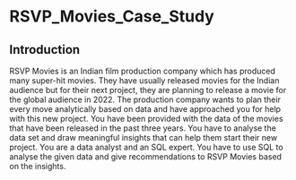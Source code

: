 # RSVP_Movies_Case_Study

## Introduction

RSVP Movies is an Indian film production company which has produced many super-hit movies. 
They have usually released movies for the Indian audience but for their next project, they are planning to release a movie for the global audience in 2022.
The production company wants to plan their every move analytically based on data and have approached you for help with this new project. 
You have been provided with the data of the movies that have been released in the past three years. 
You have to analyse the data set and draw meaningful insights that can help them start their new project. 
You are a data analyst and an SQL expert. You have to use SQL to analyse the given data and give recommendations to RSVP Movies based on the insights. 

